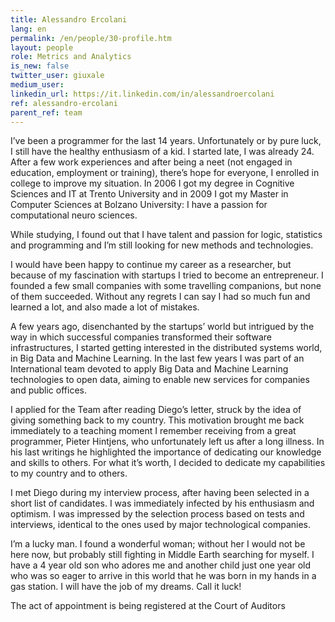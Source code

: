 ```yaml
---
title: Alessandro Ercolani
lang: en
permalink: /en/people/30-profile.htm
layout: people
role: Metrics and Analytics
is_new: false
twitter_user: giuxale
medium_user:
linkedin_url: https://it.linkedin.com/in/alessandroercolani
ref: alessandro-ercolani
parent_ref: team
---
```

I’ve been a programmer for the last 14 years. Unfortunately or by pure luck, I still have the healthy enthusiasm of a kid. I started late, I was already 24. After a few work experiences and after being a neet (not engaged in education, employment or training), there’s hope for everyone, I enrolled in college to improve my situation. In 2006 I got my degree in Cognitive Sciences and IT at Trento University and in 2009 I got my Master in Computer Sciences at Bolzano University: I have a passion for computational neuro sciences.

While studying, I found out that I have talent and passion for logic, statistics and programming and I’m still looking for new methods and technologies.

I would have been happy to continue my career as a researcher, but because of my fascination with startups I tried to become an entrepreneur. I founded a few small companies with some travelling companions, but none of them succeeded. Without any regrets I can say I had so much fun and learned a lot, and also made a lot of mistakes.

A few years ago, disenchanted by the startups’ world but intrigued by the way in which successful companies transformed their software infrastructures, I started getting interested in the distributed systems world, in Big Data and Machine Learning. In the last few years I was part of an International team devoted to apply Big Data and Machine Learning technologies to open data, aiming to enable new services for companies and public offices.

I applied for the Team after reading Diego’s letter, struck by the idea of giving something back to my country. This motivation brought me back immediately to a teaching moment I remember receiving from a great programmer, Pieter Hintjens, who unfortunately left us after a long illness. In his last writings he highlighted the importance of dedicating our knowledge and skills to others. For what it’s worth, I decided to dedicate my capabilities to my country and to others.

I met Diego during my interview process, after having been selected in a short list of candidates. I was immediately infected by his enthusiasm and optimism. I was impressed by the selection process based on tests and interviews, identical to the ones used by major technological companies.

I’m a lucky man. I found a wonderful woman; without her I would not be here now, but probably still fighting in Middle Earth searching for myself. I have a 4 year old son who adores me and another child just one year old who was so eager to arrive in this world that he was born in my hands in a gas station. I will have the job of my dreams. Call it luck!

The act of appointment is being registered at the Court of Auditors
